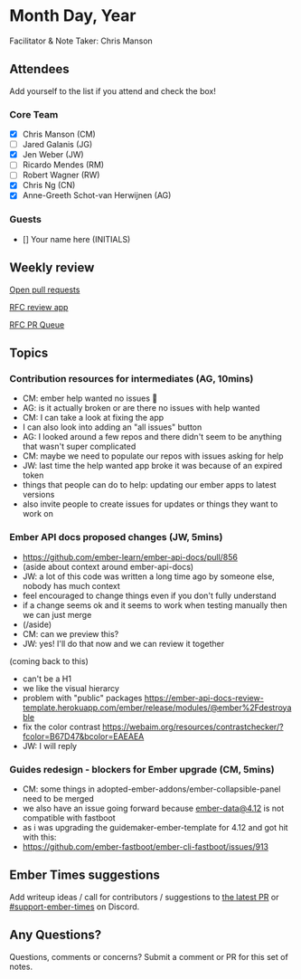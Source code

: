 # Month Day, Year

Facilitator & Note Taker: Chris Manson

## Attendees

Add yourself to the list if you attend and check the box!

### Core Team

- [x] Chris Manson (CM)
- [ ] Jared Galanis (JG)
- [x] Jen Weber (JW)
- [ ] Ricardo Mendes (RM)
- [ ] Robert Wagner (RW)
- [x] Chris Ng (CN)
- [x] Anne-Greeth Schot-van Herwijnen (AG)

### Guests

- [] Your name here (INITIALS)

## Weekly review

[Open pull requests](https://help-wanted.emberjs.com/pull-requests)

[RFC review app](https://rfcs.emberjs.com/)

[RFC PR Queue](https://github.com/emberjs/rfcs/pulls)

## Topics

<!-- If you would like to add a topic to the agenda please add a suggestion to the PR using the following format: -->
<!-- ### Your topic (INITIALS, expected duration in minutes) -->

### Contribution resources for intermediates (AG, 10mins)

- CM: ember help wanted no issues 🙈
- AG: is it actually broken or are there no issues with help wanted
- CM: I can take a look at fixing the app
- I can also look into adding an "all issues" button
- AG: I looked around a few repos and there didn't seem to be anything that wasn't super complicated
- CM: maybe we need to populate our repos with issues asking for help
- JW: last time the help wanted app broke it was because of an expired token
- things that people can do to help: updating our ember apps to latest versions
- also invite people to create issues for updates or things they want to work on


### Ember API docs proposed changes (JW, 5mins)

- https://github.com/ember-learn/ember-api-docs/pull/856
- (aside about context around ember-api-docs)
- JW: a lot of this code was written a long time ago by someone else, nobody has much context
- feel encouraged to change things even if you don't fully understand
- if a change seems ok and it seems to work when testing manually then we can just merge
- (/aside)
- CM: can we preview this? 
- JW: yes! I'll do that now and we can review it together

(coming back to this)

- can't be a H1
- we like the visual hierarcy
- problem with "public" packages https://ember-api-docs-review-template.herokuapp.com/ember/release/modules/@ember%2Fdestroyable
- fix the color contrast https://webaim.org/resources/contrastchecker/?fcolor=B67D47&bcolor=EAEAEA
- JW: I will reply


### Guides redesign - blockers for Ember upgrade (CM, 5mins)

- CM: some things in adopted-ember-addons/ember-collapsible-panel need to be merged
- we also have an issue going forward because ember-data@4.12 is not compatible with fastboot
- as i was upgrading the guidemaker-ember-template for 4.12 and got hit with this: 
- https://github.com/ember-fastboot/ember-cli-fastboot/issues/913


## Ember Times suggestions

Add writeup ideas / call for contributors / suggestions to [the latest PR](https://github.com/ember-learn/ember-blog/pulls?q=is%3Aopen+is%3Apr+label%3A%22%F0%9F%97%9E+embertimes%22%20or%20#support-ember-times) or [#support-ember-times](https://discordapp.com/channels/480462759797063690/485450546887786506) on Discord.

## Any Questions?

Questions, comments or concerns? Submit a comment or PR for this set of notes.
